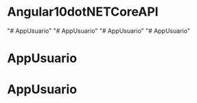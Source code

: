 # Angular10dotNETCoreAPI
 
"# AppUsuario" 
"# AppUsuario" 
"# AppUsuario" 
"# AppUsuario" 
# AppUsuario
# AppUsuario
